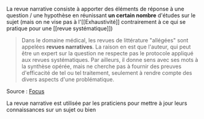 La revue narrative consiste à apporter des éléments de réponse à une question / une hypothèse en réunissant **un certain nombre** d'études sur le sujet (mais on ne vise pas à l'[[Exhaustivité]] contrairement à ce qui se pratique pour une [[revue systématique]])

>Dans le domaine médical, les revues de littérature "allégées" sont appelées **revues narratives**. La raison en est que l'auteur, qui peut être un expert sur la question ne respecte pas le protocole appliqué aux revues systématiques. Par ailleurs, il donne sens avec ses mots à la synthèse opérée, mais ne cherche pas à fournir des preuves d'efficacité de tel ou tel traitement, seulement à rendre compte des divers aspects d'une problématique.

Source : [Focus](https://focus.univ-rennes1.fr)

La revue narrative est utilisée par les praticiens pour mettre à jour leurs connaissances sur un sujet ou bien 